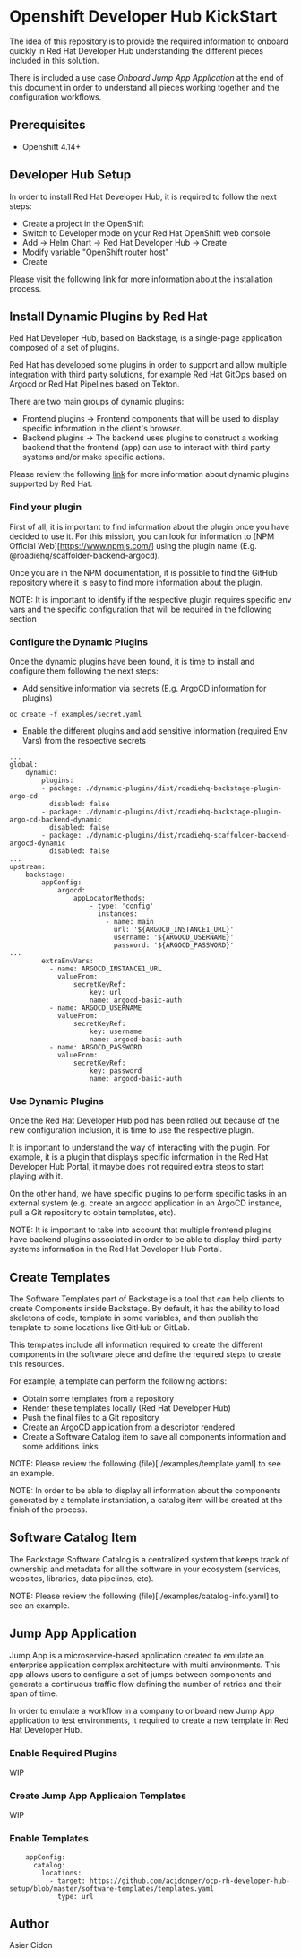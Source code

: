 # Openshift Developer Hub KickStart

The idea of this repository is to provide the required information to onboard quickly in Red Hat Developer Hub understanding the different pieces included in this solution.

There is included a use case *Onboard Jump App Application* at the end of this document in order to understand all pieces working together and the configuration workflows.

## Prerequisites

* Openshift 4.14+

## Developer Hub Setup

In order to install Red Hat Developer Hub, it is required to follow the next steps:

* Create a project in the OpenShift
* Switch to Developer mode on your Red Hat OpenShift web console
* Add -> Helm Chart -> Red Hat Developer Hub -> Create
* Modify variable "OpenShift router host"
* Create

Please visit the following [link](https://access.redhat.com/documentation/en-us/red_hat_developer_hub/1.0/html-single/administration_guide_for_red_hat_developer_hub/index#proc-install-rhdh-helm_admin-rhdh) for more information about the installation process.

## Install Dynamic Plugins by Red Hat

Red Hat Developer Hub, based on Backstage, is a single-page application composed of a set of plugins.

Red Hat has developed some plugins in order to support and allow multiple integration with third party solutions, for example Red Hat GitOps based on Argocd or Red Hat Pipelines based on Tekton.

There are two main groups of dynamic plugins:

* Frontend plugins -> Frontend components that will be used to display specific information in the client's browser.
* Backend plugins -> The backend uses plugins to construct a working backend that the frontend (app) can use to interact with third party systems and/or make specific actions.

Please review the following [link](https://access.redhat.com/documentation/en-us/red_hat_developer_hub/1.0/html-single/administration_guide_for_red_hat_developer_hub/index#rhdh-supported-plugins) for more information about dynamic plugins supported by Red Hat.

### Find your plugin

First of all, it is important to find information about the plugin once you have decided to use it. For this mission, you can look for information to [NPM Official Web][https://www.npmjs.com/] using the plugin name (E.g. @roadiehq/scaffolder-backend-argocd).

Once you are in the NPM documentation, it is possible to find the GitHub repository where it is easy to find more information about the plugin.

NOTE: It is important to identify if the respective plugin requires specific env vars and the specific configuration that will be required in the following section

### Configure the Dynamic Plugins

Once the dynamic plugins have been found, it is time to install and configure them following the next steps:

* Add sensitive information via secrets (E.g. ArgoCD information for plugins)

```$bash
oc create -f examples/secret.yaml
```

* Enable the different plugins and add sensitive information (required Env Vars) from the respective secrets

```$yaml
...
global:
    dynamic:
        plugins:     
        - package: ./dynamic-plugins/dist/roadiehq-backstage-plugin-argo-cd
          disabled: false
        - package: ./dynamic-plugins/dist/roadiehq-backstage-plugin-argo-cd-backend-dynamic
          disabled: false
        - package: ./dynamic-plugins/dist/roadiehq-scaffolder-backend-argocd-dynamic
          disabled: false
...
upstream:
    backstage:
        appConfig:
            argocd:
                appLocatorMethods:
                    - type: 'config'
                      instances:
                        - name: main
                          url: '${ARGOCD_INSTANCE1_URL}'
                          username: '${ARGOCD_USERNAME}'
                          password: '${ARGOCD_PASSWORD}'
...
        extraEnvVars:
          - name: ARGOCD_INSTANCE1_URL
            valueFrom:
                secretKeyRef:
                    key: url
                    name: argocd-basic-auth
          - name: ARGOCD_USERNAME
            valueFrom:
                secretKeyRef:
                    key: username
                    name: argocd-basic-auth
          - name: ARGOCD_PASSWORD
            valueFrom:
                secretKeyRef:
                    key: password
                    name: argocd-basic-auth
```

### Use Dynamic Plugins

Once the Red Hat Developer Hub pod has been rolled out because of the new configuration inclusion, it is time to use the respective plugin.

It is important to understand the way of interacting with the plugin. For example, it is a plugin that displays specific information in the Red Hat Developer Hub Portal, it maybe does not required extra steps to start playing with it.

On the other hand, we have specific plugins to perform specific tasks in an external system (e.g. create an argocd application in an ArgoCD instance, pull a Git repository to obtain templates, etc).

NOTE: It is important to take into account that multiple frontend plugins have backend plugins associated in order to be able to display third-party systems information in the Red Hat Developer Hub Portal.

## Create Templates

The Software Templates part of Backstage is a tool that can help clients to create Components inside Backstage. By default, it has the ability to load skeletons of code, template in some variables, and then publish the template to some locations like GitHub or GitLab.

This templates include all information required to create the different components in the software piece and define the required steps to create this resources.

For example, a template can perform the following actions:

* Obtain some templates from a repository
* Render these templates locally (Red Hat Developer Hub)
* Push the final files to a Git repository
* Create an ArgoCD application from a descriptor rendered
* Create a Software Catalog item to save all components information and some additions links

NOTE: Please review the following (file)[./examples/template.yaml] to see an example.

NOTE: In order to be able to display all information about the components generated by a template instantiation, a catalog item will be created at the finish of the process.

## Software Catalog Item

The Backstage Software Catalog is a centralized system that keeps track of ownership and metadata for all the software in your ecosystem (services, websites, libraries, data pipelines, etc).

NOTE: Please review the following (file)[./examples/catalog-info.yaml] to see an example.

## Jump App Application

Jump App is a microservice-based application created to emulate an enterprise application complex architecture with multi environments. This app allows users to configure a set of jumps between components and generate a continuous traffic flow defining the number of retries and their span of time.

In order to emulate a workflow in a company to onboard new Jump App application to test environments, it required to create a new template in Red Hat Developer Hub.

### Enable Required Plugins

WIP

### Create Jump App Applicaion Templates

WIP

### Enable Templates

```$bash
    appConfig:
      catalog:
        locations:
          - target: https://github.com/acidonper/ocp-rh-developer-hub-setup/blob/master/software-templates/templates.yaml
            type: url
```

## Author

Asier Cidon
